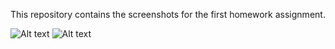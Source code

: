This repository contains the screenshots for the first homework assignment.

![Alt text](/PUI2018_mrn291/HW1_mrn291/screenshots/screenshot_1.png)
![Alt text](/PUI2018_mrn291/HW1_mrn291/screenshots/screenshot_2.png)
